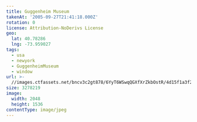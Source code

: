 ```yaml
---
title: Guggenheim Museum
takenAt: '2005-09-27T21:41:18.000Z'
rotation: 0
license: Attribution-NoDerivs License
geo:
  lat: 40.78286
  lng: -73.959027
tags:
  - usa
  - newyork
  - GuggenheimMuseum
  - window
url: >-
  //images.ctfassets.net/bncv3c2gt878/6YyT6WSwqQGXfXrZkbOstR/4d15f1a3f23e0a56fc2b4feef1dcc42a/guggenheim-museum_4325605988_o
size: 3278219
image:
  width: 2048
  height: 1536
contentType: image/jpeg
---
```


